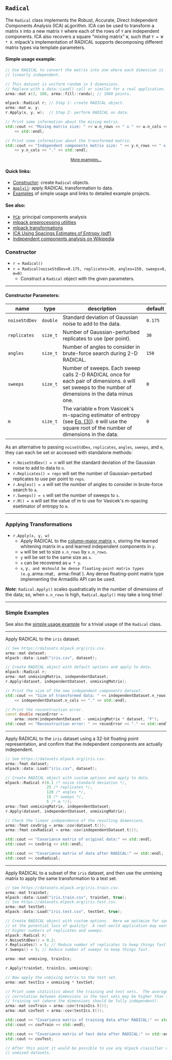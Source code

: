 ## `Radical`

The `Radical` class implements the *R*obust, *A*ccurate, *D*irect *I*ndependent
*C*omponents *A*nalysis (ICA) a*L*gorithm.  ICA can be used to transform a
matrix `X` into a new matrix `Y` where each of the rows of `Y` are independent
components.  ICA also recovers a square "mixing matrix" `W`, such that
`Y = W * X`.  mlpack's implementation of RADICAL supports decomposing different
matrix types via template parameters.

#### Simple usage example:

```c++
// Use RADICAL to convert the matrix into one where each dimension is
// linearly independent.

// This dataset is uniform random in 3 dimensions.
// Replace with a data::Load() call or similar for a real application.
arma::mat x(3, 100, arma::fill::randu); // 1000 points.

mlpack::Radical r; // Step 1: create RADICAL object.
arma::mat w, y;
r.Apply(x, y, w);  // Step 2: perform RADICAL on data.

// Print some information about the mixing matrix.
std::cout << "Mixing matrix size: " << w.n_rows << " x " << w.n_cols << "."
    << std::endl;

// Print some information about the transformed matrix.
std::cout << "Independent components matrix size: " << y.n_rows << " x "
    << y.n_cols << "." << std::endl;
```
<p style="text-align: center; font-size: 85%"><a href="#simple-examples">More examples...</a></p>

#### Quick links:

 * [Constructor](#constructor): create `Radical` objects.
 * [`Apply()`](#applying-transformations): apply RADICAL transformation to data.
 * [Examples](#simple-examples) of simple usage and links to detailed example
   projects.

#### See also:

 * [`PCA`](pca.md): principal components analysis
 * [mlpack preprocessing utilities](../../index.md#preprocessing-utilities)
 * [mlpack transformations](../../index.md#transformations)
 * [ICA Using Spacings Estimates of Entropy (pdf)](https://www.jmlr.org/papers/volume4/learned-miller03a/learned-miller03a.pdf)
 * [Independent components analysis on Wikipedia](https://en.wikipedia.org/wiki/Independent_component_analysis)

### Constructor

 * `r = Radical()`
 * `r = Radical(noiseStdDev=0.175, replicates=30, angles=150, sweeps=0, m=0)`
   - Construct a `Radical` object with the given parameters.

---

#### Constructor Parameters:

| **name** | **type** | **description** | **default** |
|----------|----------|-----------------|-------------|
| `noiseStdDev` | `double` | Standard deviation of Gaussian noise to add to the data. | `0.175` |
| `replicates` | `size_t` | Number of Gaussian-perturbed replicates to use (per point). | `30` |
| `angles` | `size_t` | Number of angles to consider in brute-force search during 2-D RADICAL. | `150` |
| `sweeps` | `size_t` | Number of sweeps.  Each sweep calls 2-D RADICAL once for each pair of dimensions.  `0` will set sweeps to the number of dimensions in the data minus one. | `0` |
| `m` | `size_t` | The variable `m` from Vasicek's m-spacing estimator of entropy (see [Eq. (3)](https://www.jmlr.org/papers/volume4/learned-miller03a/learned-miller03a.pdf)).  `0` will use the square root of the number of dimensions in the data. | `0` |

As an alternative to passing `noiseStdDev`, `replicates`, `angles`, `sweeps`,
and `m`, they can each be set or accessed with standalone methods:

 * `r.NoiseStdDev() = n` will set the standard deviation of the Gaussian noise
   to add to data to `n`.
 * `r.Replicates() = reps` will set the number of Gaussian-perturbed replicates
   to use per point to `reps`.
 * `r.Angles() = a` will set the number of angles to consider in brute-force
   search to `a`.
 * `r.Sweeps() = s` will set the number of sweeps to `s`.
 * `r.M() = m` will set the value of m to use for Vasicek's m-spacing esetimator
   of entropy to `m`.

---

### Applying Transformations

 * `r.Apply(x, y, w)`
   - Apply RADICAL to the
     [column-major matrix](../matrices.md#representing-data-in-mlpack) `x`,
     storing the learned whitening matrix in `w` and learned independent
     components in `y`.
   - `w` will be set to size `x.n_rows` by `x.n_rows`.
   - `y` will be set to the same size as `x`.
   - `x` can be recovered as `w * y`.
   - `x`, y`, and `w` should be dense floating-point matrix types (e.g.
     `arma::mat`, `arma::fmat`).  Any dense floating-point matrix type
     implementing the Armadillo API can be used.

***Note***: `Radical.Apply()` scales quadratically in the number of dimensions
of the data; so, when `x.n_rows` is high, `Radical.Apply()` may take a long
time!

---

### Simple Examples

See also the [simple usage example](#simple-usage-example) for a trivial usage
of the `Radical` class.

---

Apply RADICAL to the `iris` dataset.

```c++
// See https://datasets.mlpack.org/iris.csv.
arma::mat dataset;
mlpack::data::Load("iris.csv", dataset);

// Create RADICAL object with default options and apply to data.
mlpack::Radical r;
arma::mat unmixingMatrix, independentDataset;
r.Apply(dataset, independentDataset, unmixingMatrix);

// Print the size of the new independent components dataset.
std::cout << "Size of transformed data: " << independentDataset.n_rows << " x "
    << independentDataset.n_cols << "." << std::endl;

// Print the reconstruction error.
const double reconError =
    arma::norm(independentDataset - unmixingMatrix * dataset, "F");
std::cout << "Reconstruction error: " << reconError << "." << std::endl;
```

---

Apply RADICAL to the `iris` dataset using a 32-bit floating point
representation, and confirm that the independent components are actually
independent.

```c++
// See https://datasets.mlpack.org/iris.csv.
arma::fmat dataset;
mlpack::data::Load("iris.csv", dataset);

// Create RADICAL object with custom options and apply to data.
mlpack::Radical r(0.1 /* noise standard deviation */,
                  25 /* replicates */,
                  120 /* angles */,
                  15 /* sweeps */,
                  5 /* m */);
arma::fmat unmixingMatrix, independentDataset;
r.Apply(dataset, independentDataset, unmixingMatrix);

// Check the linear independence of the resulting dimensions.
arma::fmat covOrig = arma::cov(dataset.t());
arma::fmat covRadical = arma::cov(independentDataset.t());

std::cout << "Covariance matrix of original data:" << std::endl;
std::cout << covOrig << std::endl;

std::cout << "Covariance matrix of data after RADICAL:" << std::endl;
std::cout << covRadical;
```

---

Apply RADICAL to a subset of the `iris` dataset, and then use the unmixing
matrix to apply the same transformation to a test set.

```c++
// See https://datasets.mlpack.org/iris.train.csv.
arma::mat trainSet;
mlpack::data::Load("iris.train.csv", trainSet, true);
// See https://datasets.mlpack.org/iris.test.csv.
arma::mat testSet;
mlpack::data::Load("iris.test.csv", testSet, true);

// Create RADICAL object with custom options.  Here we optimize for speed, but
// at the potential loss of quality!  A real-world application may want to use
// higher numbers of replicates and sweeps.
mlpack::Radical r;
r.NoiseStdDev() = 0.2;
r.Replicates() = 5; // Reduce number of replicates to keep things fast.
r.Sweeps() = 5; // Reduce number of sweeps to keep things fast.

arma::mat unmixing, trainIcs;

r.Apply(trainSet, trainIcs, unmixing);

// Now apply the unmixing matrix to the test set.
arma::mat testIcs = unmixing * testSet;

// Print some statistics about the training and test sets.  The average
// correlation between dimensions in the test sets may be higher than the
// training set (where the dimensions should be fully independent).
arma::mat covTrain = arma::cov(trainIcs.t());
arma::mat covTest = arma::cov(testIcs.t());

std::cout << "Covariance matrix of training data after RADICAL:" << std::endl;
std::cout << covTrain << std::endl;

std::cout << "Covariance matrix of test data after RADICAL:" << std::endl;
std::cout << covTest;

// After this point it would be possible to use any mlpack classifier on the
// unmixed datasets.
```
